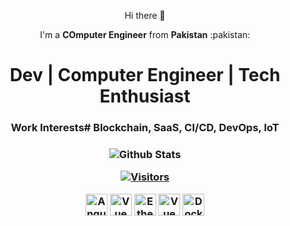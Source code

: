 <!--
is a ✨ _special_ ✨ repository because its `README.md` (this file) appears on your GitHub profile.

Here are some ideas to get you started:

- 🔭 I’m currently working on ...
- 🌱 I’m currently learning ...
- 👯 I’m looking to collaborate on ...
- 🤔 I’m looking for help with ...
- 💬 Ask me about ...
- 📫 How to reach me: ...
- 😄 Pronouns: ...
- ⚡ Fun fact: ...
-->


<div align="center">
  <p>Hi there 👋</p>
  <p>I'm a <strong>COmputer Engineer</strong> from <strong>Pakistan</strong> :pakistan:</p>
  <h1> Dev | Computer Engineer | Tech Enthusiast </h1>
  
  <h3>Work Interests# Blockchain, SaaS, CI/CD, DevOps, IoT<h3>  

![Github Stats](https://github-readme-stats.vercel.app/api?username=bashforger&theme=default&show_icons=true&count_private=true)

[![Visitors](https://visitor-badge.glitch.me/badge?page_id=page.id)](https://github.com/bashforger)

<div>
<img title="Angular" height=35 src="https://user-images.githubusercontent.com/1560278/27637937-cb4b9b24-5c11-11e7-949b-15c1e4cdb53c.gif" />
<img title="Vue" height=35 src="https://thumbs.gfycat.com/PinkPiercingBull-size_restricted.gif" />
<img title="Ethereum" height=35 src="https://cryptologos.cc/logos/versions/ethereum-eth-logo-animated.gif" />
<img title="Vue" height=35 src="https://monero.org/wp-content/uploads/2018/04/monero-to-the-moon.gif" /> 
<img title="Docker" height=35 src="https://i.pinimg.com/originals/f5/5e/80/f55e8059ea945abfd6804b887dd4a0af.gif" /> 
<div>
</div>
